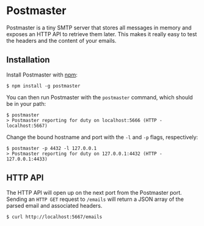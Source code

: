 # Postmaster

Postmaster is a tiny SMTP server that stores all messages in memory and exposes an HTTP API to retrieve them later. This makes it really easy to test the headers and the content of your emails.

## Installation

Install Postmaster with [npm](http://npmjs.org/):

    $ npm install -g postmaster

You can then run Postmaster with the `postmaster` command, which should be in your path:

    $ postmaster
    > Postmaster reporting for duty on localhost:5666 (HTTP - localhost:5667)

Change the bound hostname and port with the `-l` and `-p` flags, respectively:

    $ postmaster -p 4432 -l 127.0.0.1
    > Postmaster reporting for duty on 127.0.0.1:4432 (HTTP - 127.0.0.1:4433)

## HTTP API

The HTTP API will open up on the next port from the Postmaster port. Sending an `HTTP GET` request to `/emails` will return a JSON array of the parsed email and associated headers.

    $ curl http://localhost:5667/emails